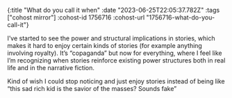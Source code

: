 {:title "What do you call it when"
 :date "2023-06-25T22:05:37.782Z"
 :tags ["cohost mirror"]
 :cohost-id 1756716
 :cohost-url "1756716-what-do-you-call-it"}

I’ve started to see the power and structural implications in stories, which makes it hard to enjoy certain kinds of stories (for example anything involving royalty). It’s “copaganda” but now for everything, where I feel like I’m recognizing when stories reinforce existing power structures both in real life and in the narrative fiction.

Kind of wish I could stop noticing and just enjoy stories instead of being like “this sad rich kid is the savior of the masses? Sounds fake”